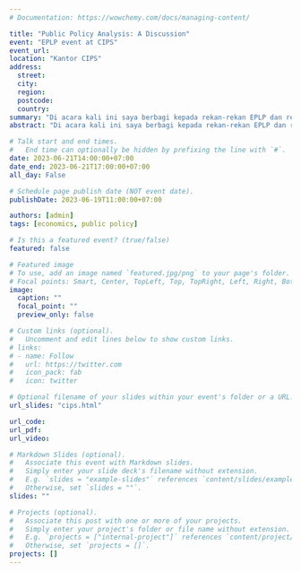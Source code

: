 ```yaml
---
# Documentation: https://wowchemy.com/docs/managing-content/

title: "Public Policy Analysis: A Discussion"
event: "EPLP event at CIPS"
event_url:
location: "Kantor CIPS"
address:
  street:
  city:
  region:
  postcode:
  country:
summary: "Di acara kali ini saya berbagi kepada rekan-rekan EPLP dan researchers di CIPS tentang pengetahuan dan pengalaman saya dalam menulis policy paper"
abstract: "Di acara kali ini saya berbagi kepada rekan-rekan EPLP dan researchers di CIPS tentang pengetahuan dan pengalaman saya dalam menulis policy paper"

# Talk start and end times.
#   End time can optionally be hidden by prefixing the line with `#`.
date: 2023-06-21T14:00:00+07:00
date_end: 2023-06-21T17:00:00+07:00
all_day: False

# Schedule page publish date (NOT event date).
publishDate: 2023-06-19T11:00:00+07:00

authors: [admin]
tags: [economics, public policy]

# Is this a featured event? (true/false)
featured: false

# Featured image
# To use, add an image named `featured.jpg/png` to your page's folder. 
# Focal points: Smart, Center, TopLeft, Top, TopRight, Left, Right, BottomLeft, Bottom, BottomRight.
image:
  caption: ""
  focal_point: ""
  preview_only: false

# Custom links (optional).
#   Uncomment and edit lines below to show custom links.
# links:
# - name: Follow
#   url: https://twitter.com
#   icon_pack: fab
#   icon: twitter

# Optional filename of your slides within your event's folder or a URL.
url_slides: "cips.html"

url_code:
url_pdf:
url_video:

# Markdown Slides (optional).
#   Associate this event with Markdown slides.
#   Simply enter your slide deck's filename without extension.
#   E.g. `slides = "example-slides"` references `content/slides/example-slides.md`.
#   Otherwise, set `slides = ""`.
slides: ""

# Projects (optional).
#   Associate this post with one or more of your projects.
#   Simply enter your project's folder or file name without extension.
#   E.g. `projects = ["internal-project"]` references `content/project/deep-learning/index.md`.
#   Otherwise, set `projects = []`.
projects: []
---
```

